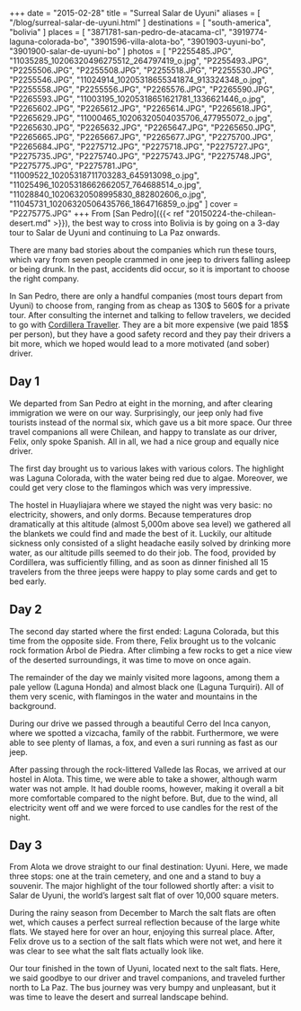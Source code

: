 +++
date    = "2015-02-28"
title   = "Surreal Salar de Uyuni"
aliases = [ "/blog/surreal-salar-de-uyuni.html" ]
destinations = [ "south-america", "bolivia" ]
places  = [
  "3871781-san-pedro-de-atacama-cl", "3919774-laguna-colorada-bo",
  "3901596-villa-alota-bo", "3901903-uyuni-bo", "3901900-salar-de-uyuni-bo"
]
photos = [
  "P2255485.JPG", "11035285_10206320496275512_264797419_o.jpg", "P2255493.JPG", "P2255506.JPG", "P2255508.JPG",
  "P2255518.JPG", "P2255530.JPG", "P2255546.JPG", "11024914_10205318655341874_913324348_o.jpg", "P2255558.JPG",
  "P2255556.JPG", "P2265576.JPG", "P2265590.JPG", "P2265593.JPG", "11003195_10205318651621781_1336621446_o.jpg",
  "P2265602.JPG", "P2265612.JPG", "P2265614.JPG", "P2265618.JPG", "P2265629.JPG",
  "11000465_10206320504035706_477955072_o.jpg", "P2265630.JPG", "P2265632.JPG", "P2265647.JPG", "P2265650.JPG",
  "P2265665.JPG", "P2265667.JPG", "P2265677.JPG", "P2275700.JPG", "P2265684.JPG",
  "P2275712.JPG", "P2275718.JPG", "P2275727.JPG", "P2275735.JPG", "P2275740.JPG",
  "P2275743.JPG", "P2275748.JPG", "P2275775.JPG", "P2275781.JPG", "11009522_10205318711703283_645913098_o.jpg",
  "11025496_10205318662662057_764688514_o.jpg", "11028840_10206320508995830_882802606_o.jpg",
  "11045731_10206320506435766_1864716859_o.jpg"
]
cover = "P2275775.JPG"
+++
From [San Pedro]({{< ref "20150224-the-chilean-desert.md" >}}), the best way to cross into Bolivia is by going on a 3-day tour to Salar de Uyuni and continuing to La Paz onwards.
<!--more-->

There are many bad stories about the companies which run these tours, which vary from seven people crammed in one jeep to drivers falling asleep or being drunk. In the past, accidents did occur, so it is important to choose the right company.

In San Pedro, there are only a handful companies (most tours depart from Uyuni) to choose from, ranging from as cheap as 130$ to 560$ for a private tour. After consulting the internet and talking to fellow travelers, we decided to go with [Cordillera Traveller](http://www.cordilleratraveller.com/). They are a bit more expensive (we paid 185$ per person), but they have a good safety record and they pay their drivers a bit more, which we hoped would lead to a more motivated (and sober) driver.

## Day 1
We departed from San Pedro at eight in the morning, and after clearing immigration we were on our way. Surprisingly, our jeep only had five tourists instead of the normal six, which gave us a bit more space. Our three travel companions all were Chilean, and happy to translate as our driver, Felix, only spoke Spanish. All in all, we had a nice group and equally nice driver.

The first day brought us to various lakes with various colors. The highlight was Laguna Colorada, with the water being red due to algae. Moreover, we could get very close to the flamingos which was very impressive.

The hostel in Huayliajara where we stayed the night was very basic: no electricity, showers, and only dorms. Because temperatures drop dramatically at this altitude (almost 5,000m above sea level) we gathered all the blankets we could find and made the best of it. Luckily, our altitude sickness only consisted of a slight headache easily solved by drinking more water, as our altitude pills seemed to do their job. The food, provided by Cordillera, was sufficiently filling, and as soon as dinner finished all 15 travelers from the three jeeps were happy to play some cards and get to bed early.

## Day 2
The second day started where the first ended: Laguna Colorada, but this time from the opposite side. From there, Felix brought us to the volcanic rock formation Árbol de Piedra. After climbing a few rocks to get a nice view of the deserted surroundings, it was time to move on once again.

The remainder of the day we mainly visited more lagoons, among them a pale yellow (Laguna Honda) and almost black one (Laguna Turquiri). All of them very scenic, with flamingos in the water and mountains in the background.

During our drive we passed through a beautiful Cerro del Inca canyon, where we spotted a vizcacha, family of the rabbit. Furthermore, we were able to see plenty of llamas, a fox, and even a suri running as fast as our jeep.

After passing through the rock-littered Vallede las Rocas, we arrived at our hostel in Alota. This time, we were able to take a shower, although warm water was not ample. It had double rooms, however, making it overall a bit more comfortable compared to the night before. But, due to the wind, all electricity went off and we were forced to use candles for the rest of the night.

## Day 3
From Alota we drove straight to our final destination: Uyuni. Here, we made three stops: one at the train cemetery, and one and a stand to buy a souvenir. The major highlight of the tour followed shortly after: a visit to Salar de Uyuni, the world’s largest salt flat of over 10,000 square meters.

During the rainy season from December to March the salt flats are often wet, which causes a perfect surreal reflection because of the large white flats. We stayed here for over an hour, enjoying this surreal place. After, Felix drove us to a section of the salt flats which were not wet, and here it was clear to see what the salt flats actually look like.

Our tour finished in the town of Uyuni, located next to the salt flats. Here, we said goodbye to our driver and travel companions, and traveled further north to La Paz. The bus journey was very bumpy and unpleasant, but it was time to leave the desert and surreal landscape behind.